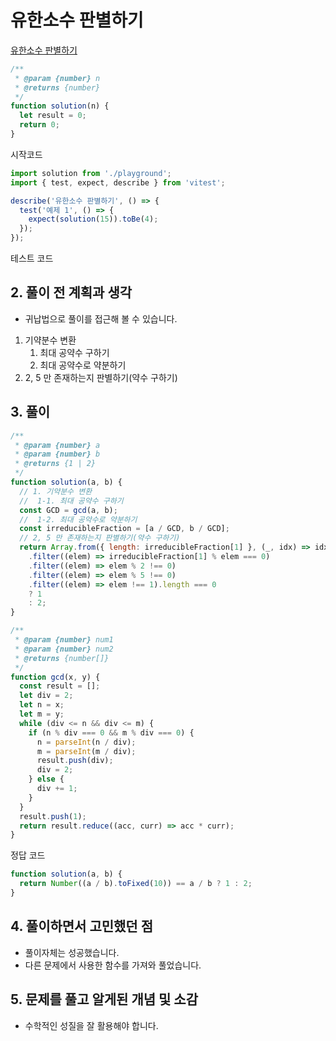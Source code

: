 # 유한소수 판별하기

[유한소수 판별하기](https://school.programmers.co.kr/learn/courses/30/lessons/12924)

```js
/**
 * @param {number} n
 * @returns {number}
 */
function solution(n) {
  let result = 0;
  return 0;
}
```

시작코드

```js
import solution from './playground';
import { test, expect, describe } from 'vitest';

describe('유한소수 판별하기', () => {
  test('예제 1', () => {
    expect(solution(15)).toBe(4);
  });
});
```

테스트 코드

## 2. 풀이 전 계획과 생각

- 귀납법으로 풀이를 접근해 볼 수 있습니다.

1. 기약분수 변환
   1. 최대 공약수 구하기
   2. 최대 공약수로 약분하기
2. 2, 5 만 존재하는지 판별하기(약수 구하기)

## 3. 풀이

```js
/**
 * @param {number} a
 * @param {number} b
 * @returns {1 | 2}
 */
function solution(a, b) {
  // 1. 기약분수 변환
  //  1-1. 최대 공약수 구하기
  const GCD = gcd(a, b);
  //  1-2. 최대 공약수로 약분하기
  const irreducibleFraction = [a / GCD, b / GCD];
  // 2, 5 만 존재하는지 판별하기(약수 구하기)
  return Array.from({ length: irreducibleFraction[1] }, (_, idx) => idx + 1)
    .filter((elem) => irreducibleFraction[1] % elem === 0)
    .filter((elem) => elem % 2 !== 0)
    .filter((elem) => elem % 5 !== 0)
    .filter((elem) => elem !== 1).length === 0
    ? 1
    : 2;
}

/**
 * @param {number} num1
 * @param {number} num2
 * @returns {number[]}
 */
function gcd(x, y) {
  const result = [];
  let div = 2;
  let n = x;
  let m = y;
  while (div <= n && div <= m) {
    if (n % div === 0 && m % div === 0) {
      n = parseInt(n / div);
      m = parseInt(m / div);
      result.push(div);
      div = 2;
    } else {
      div += 1;
    }
  }
  result.push(1);
  return result.reduce((acc, curr) => acc * curr);
}
```

정답 코드

```js
function solution(a, b) {
  return Number((a / b).toFixed(10)) == a / b ? 1 : 2;
}
```

## 4. 풀이하면서 고민했던 점

- 풀이자체는 성공했습니다.
- 다른 문제에서 사용한 함수를 가져와 풀었습니다.

## 5. 문제를 풀고 알게된 개념 및 소감

- 수학적인 성질을 잘 활용해야 합니다.
